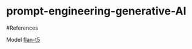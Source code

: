 # prompt-engineering-generative-AI

#References

Model [flan-t5](https://www.kaggle.com/models/google/flan-t5/PyTorch/base/4)
